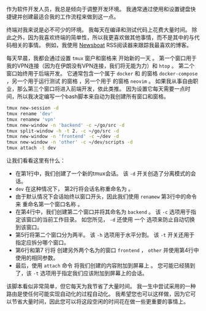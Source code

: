 作为软件开发人员，我总是倾向于调整开发环境。 我通常通过使用和设置键盘快捷键并创建最适合我的工作流程来做到这一点。

终端对我来说是必不可少的环境。 我每天在编译和测试代码上花费大量时间。 除此之外，因为我喜欢终端的简单性，所以我更喜欢做其他事情，而不是其中的与代码相关的事情。 例如，我使用 [Newsboat](https://github.com/newsboat/newsboat) RSS阅读器来跟踪我最喜欢的博客。

每天早晨，我都会通过设置 `tmux` 窗户和窗格来 开始新的一天 。 第一个窗口用于我的VPN连接（因为在伊朗没有VPN连接，我们将无能为力）和 `htop` 。 第二个窗口始终用于后端开发。 它通常包含一个属于 `docker` 和 的窗格 `docker-compose` ，另一个用于运行测试 的窗格 ，另一个用于 的窗格 `neovim` 。 如果我从事自由职业，那么第三个窗口将进入前端开发，依此类推。 因为设置它每天需要一点时间，所以我决定编写一个bash脚本来自动为我创建所有窗口和窗格。

```sh
tmux new-session -d
tmux rename 'dev'
tmux renamew 'vpn'
tmux new-window -n 'backend' -c ~/go/src -d
tmux split-window -h -t 2. -c ~/go/src -d
tmux new-window -n 'frontend' -c ~/dev -d
tmux new-window -n 'other' -c ~/dev/scripts -d
tmux attach -t dev

```

让我们看看这里有什么：

*   在第1行中，我们创建了一个新的tmux会话。 该 `-d` 开关创造了分离模式的会话。
*   `dev` 在这种情况下， 第2行将会话名称重命名为 。
*   由于默认情况下会话始终以窗口开头，因此我们使用 `renamew` 第3行中的命令来 重命名第一个窗口名称 。
*   在第4行中，我们创建第二个窗口并将其命名为 `backend` 。 该 `-c` 选项用于指定该窗口的当前工作目录。 如您所见， `-d` 还使用 一个 选项来防止自动切换到该窗口。
*   第5行将第二个窗口分为两半。 该 `-h` 选项用于水平分割。 该 `-t` 开关还用于指定应拆分哪个窗口。
*   第6行和第7 行将 创建另外两个名为的窗口 `frontend` ， `other` 并使用第4行中使用的相同参数。
*   最后，使用 `attach` 命令 将我们创建的内容附加到屏幕上 。 您可能已经猜到了，该 `-t` 选项用于指定我们应该附加到屏幕上的会话。

该脚本看似非常简单，但它每天为我节省了大量时间。 我一生中尝试采用的一种路由是使任何可能实现自动化的过程自动化。 我希望您也可以这样做，因为它可以节省大量时间，因此您可以将这段空闲的时间花在做一些更重要的事情上。
